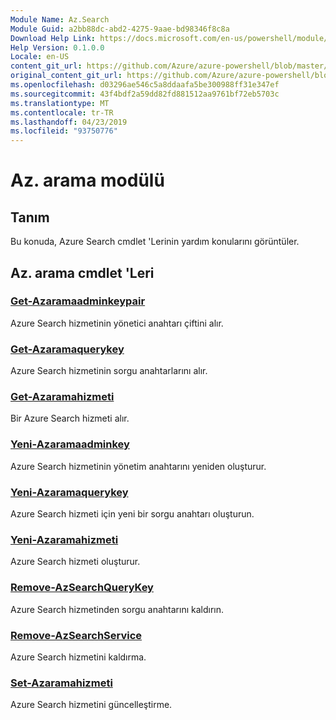 ```yaml
---
Module Name: Az.Search
Module Guid: a2bb88dc-abd2-4275-9aae-bd98346f8c8a
Download Help Link: https://docs.microsoft.com/en-us/powershell/module/az.search
Help Version: 0.1.0.0
Locale: en-US
content_git_url: https://github.com/Azure/azure-powershell/blob/master/src/Search/Search/help/Az.Search.md
original_content_git_url: https://github.com/Azure/azure-powershell/blob/master/src/Search/Search/help/Az.Search.md
ms.openlocfilehash: d03296ae546c5a8ddaafa5be300988ff31e347ef
ms.sourcegitcommit: 43f4bdf2a59dd82fd881512aa9761bf72eb5703c
ms.translationtype: MT
ms.contentlocale: tr-TR
ms.lasthandoff: 04/23/2019
ms.locfileid: "93750776"
---
```

# Az. arama modülü
## Tanım
Bu konuda, Azure Search cmdlet 'Lerinin yardım konularını görüntüler.

## Az. arama cmdlet 'Leri
### [Get-Azaramaadminkeypair](Get-AzSearchAdminKeyPair.md)
Azure Search hizmetinin yönetici anahtarı çiftini alır.

### [Get-Azaramaquerykey](Get-AzSearchQueryKey.md)
Azure Search hizmetinin sorgu anahtarlarını alır.

### [Get-Azaramahizmeti](Get-AzSearchService.md)
Bir Azure Search hizmeti alır.

### [Yeni-Azaramaadminkey](New-AzSearchAdminKey.md)
Azure Search hizmetinin yönetim anahtarını yeniden oluşturur.

### [Yeni-Azaramaquerykey](New-AzSearchQueryKey.md)
Azure Search hizmeti için yeni bir sorgu anahtarı oluşturun.

### [Yeni-Azaramahizmeti](New-AzSearchService.md)
Azure Search hizmeti oluşturur.

### [Remove-AzSearchQueryKey](Remove-AzSearchQueryKey.md)
Azure Search hizmetinden sorgu anahtarını kaldırın.

### [Remove-AzSearchService](Remove-AzSearchService.md)
Azure Search hizmetini kaldırma.

### [Set-Azaramahizmeti](Set-AzSearchService.md)
Azure Search hizmetini güncelleştirme.

